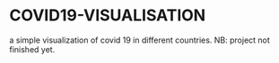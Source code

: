 # COVID19-VISUALISATION
a simple visualization of covid 19 in different countries.
NB: project not finished yet.
